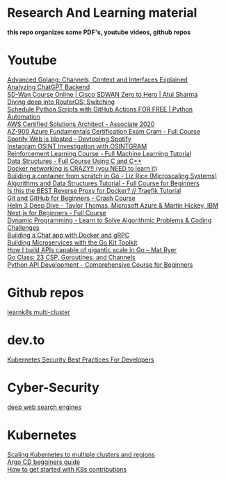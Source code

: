 # Research And Learning material
**this repo organizes some PDF's, youtube videos, github repos**

# Youtube
[Advanced Golang: Channels, Context and Interfaces Explained](https://www.youtube.com/watch?v=VkGQFFl66X4)
<br>
[Analyzing ChatGPT Backend](https://www.youtube.com/watch?v=d41wkF1sWuc)
<br>
[SD-Wan Course Online | Cisco SDWAN Zero to Hero | Atul Sharma](https://www.youtube.com/watch?v=OSqNeaSn8qA)
<br>
[Diving deep into RouterOS: Switching](https://www.youtube.com/watch?v=395ThUzwISI)
<br>
[Schedule Python Scripts with GitHub Actions FOR FREE | Python Automation ](https://www.youtube.com/watch?v=PaGp7Vi5gfM)
<br>
[AWS Certified Solutions Architect - Associate 2020](https://www.youtube.com/watch?v=Ia-UEYYR44s)
<br>
[AZ-900 Azure Fundamentals Certification Exam Cram - Full Course]()
<br>
[Spotify Web is bloated - Devtooling Spotify](https://www.youtube.com/watch?v=NzKcLB0_uAY)
<br>
[Instagram OSINT Investigation with OSINTGRAM](https://www.youtube.com/watch?v=W0f724gAtOE)
<br>
[Reinforcement Learning Course - Full Machine Learning Tutorial](https://www.youtube.com/watch?v=ELE2_Mftqoc)
<br>
[Data Structures - Full Course Using C and C++ ](https://www.youtube.com/watch?v=B31LgI4Y4DQ)
<br>
[Docker networking is CRAZY!! (you NEED to learn it)](https://www.youtube.com/watch?v=bKFMS5C4CG0)
<br>
[Building a container from scratch in Go - Liz Rice (Microscaling Systems)]()
<br>
[Algorithms and Data Structures Tutorial - Full Course for Beginners](https://www.youtube.com/watch?v=8hly31xKli0)
<br>
[Is this the BEST Reverse Proxy for Docker? // Traefik Tutorial](https://www.youtube.com/watch?v=wLrmmh1eI94)
<br>
[Git and GitHub for Beginners - Crash Course](https://www.youtube.com/watch?v=RGOj5yH7evk)
<br>
[Helm 3 Deep Dive - Taylor Thomas, Microsoft Azure & Martin Hickey, IBM](https://www.youtube.com/watch?v=afCRt5Gd6Rk)
<br>
[Next.js for Beginners - Full Course](https://www.youtube.com/watch?v=1WmNXEVia8I)
<br>
[Dynamic Programming - Learn to Solve Algorithmic Problems & Coding Challenges](https://www.youtube.com/watch?v=oBt53YbR9Kk&list=WL)
<br>
[Building a Chat app with Docker and gRPC ](https://www.youtube.com/watch?v=mML6GiOAM1w)
<br>
[Building Microservices with the Go Kit Toolkit](https://www.youtube.com/watch?v=sjd2ePF3CuQ)
<br>
[How I build APIs capable of gigantic scale in Go – Mat Ryer](https://www.youtube.com/watch?v=FkPqqakDeRY)
<br>
[Go Class: 23 CSP, Goroutines, and Channels](https://www.youtube.com/watch?v=zJd7Dvg3XCk)
<br>
[Python API Development - Comprehensive Course for Beginners]()


# Github repos
[learnk8s multi-cluster](https://github.com/learnk8s/multi-cluster)

# dev.to
[Kubernetes Security Best Practices For Developers ](https://dev.to/pavanbelagatti/kubernetes-security-best-practices-for-developers-2b92)

# Cyber-Security
[deep web search engines](https://gbhackers.com/deep-web-search-engines/)

# Kubernetes
[Scaling Kubernetes to multiple clusters and regions](https://community.ops.io/danielepolencic/scaling-kubernetes-to-multiple-clusters-and-regionss-jp7)
<br>
[Argo CD begginers guide](https://blog.tanmaysarkar.tech/beginners-guide-to-argo-cd)
<br>
[How to get started with K8s contributions](https://abhii85.hashnode.dev/how-to-get-started-with-k8s-contributions)
